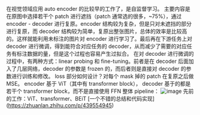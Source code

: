 在视觉领域应用 auto encoder 的比较早的工作了，是自监督学习。
主要内容是在原图中选择若干个 patch 进行遮挡（patch 通常选的很多，~75%），通过 encoder - decoder 进行复原。encoder 结构较为复杂，但是只对未遮挡的部分进行复原，而 decoder 结构较为简单，复原出整张图片，总体的效率是比较高的。这样就能利用未标注的图片对 encoder 进行学习了。最后再在下游任务上对 decoder 进行微调，得到能符合对应任务的 decoder，从而减少了需要的对应任务有标注数据的量，但是这个过程也容易产生过拟合。
在对 decoder 进行微调的过程中，有两种方式：linear probing 和 fine-tuning。前者是在 decoder 后面加入了几层网络，decoder 的参数是 frozen 的，而后者则是直接对 decoder 的参数进行训练和修改。
loss 部分如何设计？对每个 mask 掉的 patch 在复原之后做 MSE。
encoder 基于 ViT（其中有 transformer block）， decoder 基于的都是若干个 transformer block，而不是直接使用 FFN
整体 pipeline：
![image](https://img2024.cnblogs.com/blog/1102006/202407/1102006-20240709201929967-1591409903.png)
先前的工作：ViT、transformer、BEiT
[一个不错的总结和代码实现]
(https://zhuanlan.zhihu.com/p/439554945)